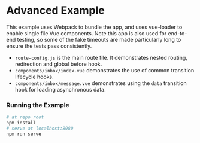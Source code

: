 # Advanced Example

This example uses Webpack to bundle the app, and uses vue-loader to enable single file Vue components. Note this app is also used for end-to-end testing, so some of the fake timeouts are made particularly long to ensure the tests pass consistently.

- `route-config.js` is the main route file. It demonstrates nested routing, redirection and global before hook.
- `components/inbox/index.vue` demonstrates the use of common transition lifecycle hooks.
- `components/inbox/message.vue` demonstrates using the `data` transition hook for loading asynchronous data.

### Running the Example

``` bash
# at repo root
npm install
# serve at localhost:8080
npm run serve
```
